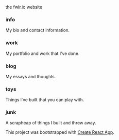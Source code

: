 the fwlr.io website

### info
My bio and contact information.

### work
My portfolio and work that I've done.

### blog
My essays and thoughts.

### toys
Things I've built that you can play with.

### junk
A scrapheap of things I built and threw away.



This project was bootstrapped with [Create React App](https://github.com/facebook/create-react-app).

<!---
scripts

`npm start`

Runs the app in the development mode.\
Open [http://localhost:3000](http://localhost:3000) to view it in the browser.

`npm test`

Launches the test runner in the interactive watch mode.\

`npm run build`

Builds the app for production to the `build` folder.\

`npm run eject`

Ejects from create-react-app
--->